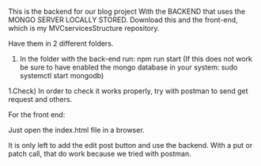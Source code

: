This is the backend for our blog project With the BACKEND that uses the MONGO SERVER LOCALLY STORED. 
Download this and the front-end, which is my MVCservicesStructure repository.

Have them in 2 different folders.

1) In the folder with the back-end run:
   npm run start
   (If this does not work be sure to have enabled the mongo database in your system: sudo systemctl start mongodb) 

1.Check) In order to check it works properly, try with postman to send get request and others.



For the front end:

Just open the index.html file in a browser. 

It is only left to add the edit post button and use the backend. With a put or patch call, that do work because we tried with postman.
